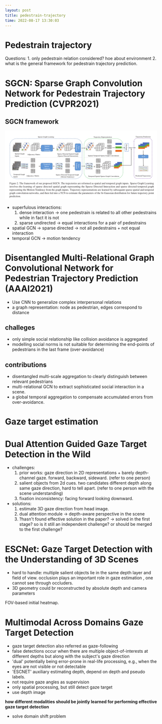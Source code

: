 ```yaml
---
layout: post
title: pedestrain-trajectory
time: 2022-08-17 13:30:03
---
```


# Pedestrain trajectory

Questions:
    1. only pedestrain relation considered? hoe about environment
    2. what is the general framework for pedestrain trajectory prediction.

# SGCN: Sparse Graph Convolution Network for Pedestrain Trajectory Prediction (CVPR2021)
## SGCN framework
![SGCN framework](/assets/images/SGCN-framework.png)

- superfulous interactions:
    1. dense interaction -> one pedestrain is related to all other pedestrains while in fact it is not
    2. sparse undirected -> equal interactions for a pair of pedestrains
- spatial GCN -> sparse directed -> not all pedestrains + not equal interaction
- temporal GCN -> motion tendency

# Disentangled Multi-Relational Graph Convolutional Network for Pedestrian Trajectory Prediction (AAAI2021)
- Use CNN to generalize complex interpersonal relations
- a graph representation: node as pedestrian, edges correspond to distance

## challeges
- only simple social relationship like collision avoidance is aggregated
- modelling social norms is not suitable for determining the end-points of pedestrians in the last frame (over-avoidance) 
## contributions
- disentangled multi-scale aggregation to clearly distinguish between relevant pedestrians
- multi-relational GCN to extract sophisticated social interaction in a scene.
- a global temporal aggregation to compensate accumulated errors from over-avoidance.

# Gaze target estimation

# Dual Attention Guided Gaze Target Detection in the Wild

- challenges:
    1. prior works: gaze direction in 2D representations + barely depth-channel gaze. forward, backward, sideward. (refer to one person)
    2. salient objects from 2d cues. two candidates different depth along same gaze direction, hard to tell apart. (refer to one person with the scene understanding)
    3. fixation inconsistency: facing forward looking downward.
- solutions:
    1. estimate 3D gaze direction from head image.
    2. dual attention module -> depth-aware perspective in the scene
    3. ?hasn't found effective solution in the paper? -> solved in the first stage? so is it still an independent challenge? or should be merged to the first challenge?

# ESCNet: Gaze Target Detection with the Understanding of 3D Scenes

- hard to handle: multiple salient objects lie in the same depth layer and field of view. occlusion plays an important role in gaze estimation , one cannot see through occluders.
- 3D geometry could br reconstructed by absolute depth and camera parameters

FOV-based initial heatmap.

# Multimodal Across Domains Gaze Target Detection
- gaze target detection also referred as gaze-following
- false detections occur when there are multiple object-of-interests at different depths but along with the subject's gaze direction
- 'dual' potentially being error-prone in real-life processing, e.g., when the eyes are not visible or not detectable
- 'ESCNET' auxiliary estimating depth, depend on depth and pseudo labels.
- not require gaze angles as supervision
- only spatial processing, but still detect gaze target
- use depth image

**how different modalities should be jointly learned for performing effective gaze target detection**

- solve domain shift problem